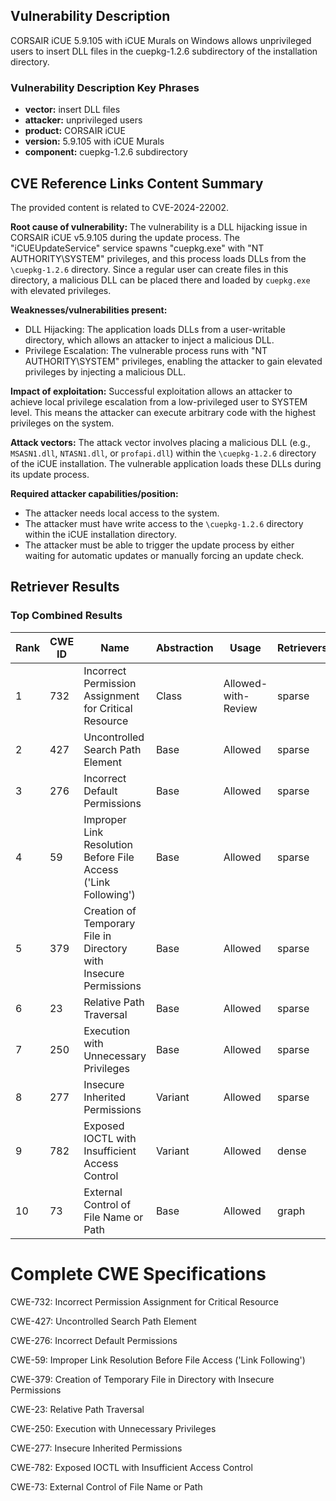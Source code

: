 ## Vulnerability Description
CORSAIR iCUE 5.9.105 with iCUE Murals on Windows allows unprivileged users to insert DLL files in the cuepkg-1.2.6 subdirectory of the installation directory.

### Vulnerability Description Key Phrases
- **vector:** insert DLL files
- **attacker:** unprivileged users
- **product:** CORSAIR iCUE
- **version:** 5.9.105 with iCUE Murals
- **component:** cuepkg-1.2.6 subdirectory

## CVE Reference Links Content Summary
The provided content is related to CVE-2024-22002.

**Root cause of vulnerability:**
The vulnerability is a DLL hijacking issue in CORSAIR iCUE v5.9.105 during the update process. The "iCUEUpdateService" service spawns "cuepkg.exe" with "NT AUTHORITY\SYSTEM" privileges, and this process loads DLLs from the `\cuepkg-1.2.6` directory. Since a regular user can create files in this directory, a malicious DLL can be placed there and loaded by `cuepkg.exe` with elevated privileges.

**Weaknesses/vulnerabilities present:**
- DLL Hijacking: The application loads DLLs from a user-writable directory, which allows an attacker to inject a malicious DLL.
- Privilege Escalation: The vulnerable process runs with "NT AUTHORITY\SYSTEM" privileges, enabling the attacker to gain elevated privileges by injecting a malicious DLL.

**Impact of exploitation:**
Successful exploitation allows an attacker to achieve local privilege escalation from a low-privileged user to SYSTEM level. This means the attacker can execute arbitrary code with the highest privileges on the system.

**Attack vectors:**
The attack vector involves placing a malicious DLL (e.g., `MSASN1.dll`, `NTASN1.dll`, or `profapi.dll`) within the `\cuepkg-1.2.6` directory of the iCUE installation. The vulnerable application loads these DLLs during its update process.

**Required attacker capabilities/position:**
- The attacker needs local access to the system.
- The attacker must have write access to the `\cuepkg-1.2.6` directory within the iCUE installation directory.
- The attacker must be able to trigger the update process by either waiting for automatic updates or manually forcing an update check.

## Retriever Results

### Top Combined Results

| Rank | CWE ID | Name | Abstraction | Usage  | Retrievers | Individual Scores |
|------|--------|------|-------------|-------|------------|-------------------|
| 1 | 732 | Incorrect Permission Assignment for Critical Resource | Class | Allowed-with-Review | sparse | 0.056 |
| 2 | 427 | Uncontrolled Search Path Element | Base | Allowed | sparse | 0.055 |
| 3 | 276 | Incorrect Default Permissions | Base | Allowed | sparse | 0.050 |
| 4 | 59 | Improper Link Resolution Before File Access ('Link Following') | Base | Allowed | sparse | 0.048 |
| 5 | 379 | Creation of Temporary File in Directory with Insecure Permissions | Base | Allowed | sparse | 0.046 |
| 6 | 23 | Relative Path Traversal | Base | Allowed | sparse | 0.043 |
| 7 | 250 | Execution with Unnecessary Privileges | Base | Allowed | sparse | 0.043 |
| 8 | 277 | Insecure Inherited Permissions | Variant | Allowed | sparse | 0.043 |
| 9 | 782 | Exposed IOCTL with Insufficient Access Control | Variant | Allowed | dense | 0.484 |
| 10 | 73 | External Control of File Name or Path | Base | Allowed | graph | 0.003 |



# Complete CWE Specifications

CWE-732: Incorrect Permission Assignment for Critical Resource

CWE-427: Uncontrolled Search Path Element

CWE-276: Incorrect Default Permissions

CWE-59: Improper Link Resolution Before File Access ('Link Following')

CWE-379: Creation of Temporary File in Directory with Insecure Permissions

CWE-23: Relative Path Traversal

CWE-250: Execution with Unnecessary Privileges

CWE-277: Insecure Inherited Permissions

CWE-782: Exposed IOCTL with Insufficient Access Control

CWE-73: External Control of File Name or Path